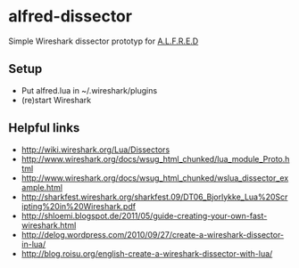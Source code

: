 alfred-dissector
================

Simple Wireshark dissector prototyp for [A.L.F.R.E.D](http://www.open-mesh.org/projects/open-mesh/wiki/Alfred "Alfred Project")


Setup
-----
* Put alfred.lua in ~/.wireshark/plugins
* (re)start Wireshark

Helpful links
-------------
* http://wiki.wireshark.org/Lua/Dissectors
* http://www.wireshark.org/docs/wsug_html_chunked/lua_module_Proto.html
* http://www.wireshark.org/docs/wsug_html_chunked/wslua_dissector_example.html
* http://sharkfest.wireshark.org/sharkfest.09/DT06_Bjorlykke_Lua%20Scripting%20in%20Wireshark.pdf
* http://shloemi.blogspot.de/2011/05/guide-creating-your-own-fast-wireshark.html
* http://delog.wordpress.com/2010/09/27/create-a-wireshark-dissector-in-lua/
* http://blog.roisu.org/english-create-a-wireshark-dissector-with-lua/

